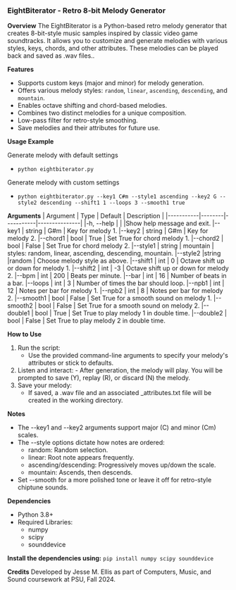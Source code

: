### EightBiterator - Retro 8-bit Melody Generator

**Overview**
The EightBiterator is a Python-based retro melody generator that creates 8-bit-style music samples inspired by classic video game soundtracks. It allows you to customize and generate melodies with various styles, keys, chords, and other attributes. These melodies can be played back and saved as .wav files..

**Features**

- Supports custom keys (major and minor) for melody generation.
- Offers various melody styles: `random`, `linear`, `ascending`, `descending`, and `mountain`.
- Enables octave shifting and chord-based melodies.
- Combines two distinct melodies for a unique composition.
- Low-pass filter for retro-style smoothing.
- Save melodies and their attributes for future use.

**Usage Example**

Generate melody with default settings

- `python eightbiterator.py`

Generate melody with custom settings

- `python eightbiterator.py --key1 C#m --style1 ascending --key2 G --style2 descending --shift1 1 --loops 3 --smooth1 true
`

**Arguments**
| Argument | Type | Default | Description |
|-----------|--------|-----------|---------------|
|-h, --help | | |Show help message and exit.
|--key1 | string | G#m | Key for melody 1.
|--key2 | string | G#m | Key for melody 2.
|--chord1 | bool | True | Set True for chord melody 1.
|--chord2 | bool | False | Set True for chord melody 2.
|--style1 | string | mountain | styles: random, linear, ascending, descending, mountain.
|--style2 |string |random | Choose melody style as above.
|--shift1 | int | 0 | Octave shift up or down for melody 1.
|--shift2 | int | -3 | Octave shift up or down for melody 2.
|--bpm | int | 200 | Beats per minute.
|--bar | int | 16 | Number of beats in a bar.
|--loops | int | 3 | Number of times the bar should loop.
|--npb1 | int | 12 | Notes per bar for melody 1.
|--npb2 | int | 8 | Notes per bar for melody 2.
|--smooth1 | bool | False | Set True for a smooth sound on melody 1.
|--smooth2 | bool | False | Set True for a smooth sound on melody 2.
|--double1 | bool | True | Set True to play melody 1 in double time.
|--double2 | bool | False | Set True to play melody 2 in double time.

**How to Use**

1. Run the script:
   - Use the provided command-line arguments to specify your melody's attributes or stick to defaults.
2. Listen and interact: - After generation, the melody will play.
   You will be prompted to save (Y), replay (R), or discard (N) the melody.
3. Save your melody:
   - If saved, a .wav file and an associated \_attributes.txt file will be created in the working directory.

**Notes**

- The --key1 and --key2 arguments support major (C) and minor (Cm) scales.
- The --style options dictate how notes are ordered:
  - random: Random selection.
  - linear: Root note appears frequently.
  - ascending/descending: Progressively moves up/down the scale.
  - mountain: Ascends, then descends.
- Set --smooth for a more polished tone or leave it off for retro-style chiptune sounds.

**Dependencies**

- Python 3.8+
- Required Libraries:
  - numpy
  - scipy
  - sounddevice

**Install the dependencies using:** `pip install numpy scipy sounddevice
`

**Credits**
Developed by Jesse M. Ellis as part of Computers, Music, and Sound coursework at PSU, Fall 2024.
